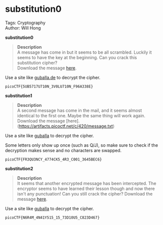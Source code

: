 # substitution0

Tags: Cryptography<br>
Author: Will Hong

**substitution0**
> **Description**<br>
A message has come in but it seems to be all scrambled. Luckily it seems to have the key at the beginning. Can you crack this substitution cipher?<br>
Download the message [here](https://artifacts.picoctf.net/c/385/message.txt).

Use a site like [guballa.de](https://guballa.de/substitution-solver) to decrypt the cipher.

`picoCTF{5UB5717U710N_3V0LU710N_F96A338E}`


**substitution1**
> **Description**<br>
A second message has come in the mail, and it seems almost identical to the first one. Maybe the same thing will work again.<br>
Download the message [here]. (https://artifacts.picoctf.net/c/420/message.txt)

Use a site like [guballa](https://guballa.de/substitution-solver) to decrypt the cipher.

Some letters only show up once (such as Q/J), so make sure to check if the decryption makes sense and no characters are swapped.

`picoCTF{FR3QU3NCY_4774CK5_4R3_C001_3645BEC6}`


**substitution2**
> **Description**<br>
It seems that another encrypted message has been intercepted. The encryptor seems to have learned their lesson though and now there isn't any punctuation! Can you still crack the cipher?
Download the message [here](https://artifacts.picoctf.net/c/113/message.txt).

Use a site like [guballa](https://guballa.de/substitution-solver) to decrypt the cipher.

`picoCTF{N6R4M_4N41Y515_15_73D10U5_C823D467}`
